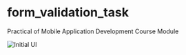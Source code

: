 # form_validation_task
 Practical of Mobile Application Development Course Module


![Initial UI](https://github.com/user-attachments/assets/7430ab22-2593-4be4-8194-9c6ce45c15d0)

